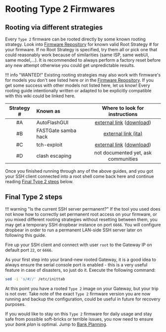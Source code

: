 # Rooting Type 2 Firmwares

## Rooting via different strategies

Every `Type 2` firmware can be rooted directly by some known rooting strategy. Look into [Firmware Repository](../../Repository/) for known valid Root Strategy # for your firmware. If no Root Strategy is specified, try them all or pick one that could reasonably work because of similarities (same ISP, same webUI, same model,...). It is recommended to always perform a factory reset before any new attempt otherwise you could get unpredictable results.

!!! info "WANTED!"
    Existing rooting strategies may also work with firmware's for models you don't see listed here or in the [Firmware Repository](../../Repository/). If you get some success with other models not listed here, let us know! Every rooting guide intentionally written or adapted to be explicitly compatible with this wiki could be linked here.

 | Strategy # | Known as            | Where to look for instructions |
 |:----------:|:--------------------|:------------------------------:|
 | #A         | AutoFlashGUI        | [external link](https://github.com/mswhirl/autoflashgui) ([download](https://github.com/mswhirl/autoflashgui/archive/master.zip)) |
 | #B         | FASTGate samba hack | [external link (ita)](https://www.ilpuntotecnico.com/forum/index.php?topic=80598) |
 | #C         | tch-exploit         | [external link](https://github.com/BoLaMN/tch-exploit) ([download](https://github.com/BoLaMN/tch-exploit/releases)) |
 | #D         | clash escaping      | not documented yet, ask communities |

Once you finished running through any of the above guides, and you got your SSH client connected into a root shell come back here and continue reading [Final Type 2 steps](#final-type-2-steps) below.

## Final Type 2 steps

!!! warning "Is the current SSH server permanent?"
    If the tool you used does not know how to correctly set permanent root access on your firmware, or you mixed different rooting strategies without resetting between them, you may get a temporary SSH dropbear instance on port `6666`. You will configure dropbear in order to run a permanent LAN-side SSH server later on following this guide.

Fire up your SSH client and connect with user `root` to the Gateway IP on default port `22`, or `6666`.

As your first step into your brand-new rooted Gateway, it is a good idea to always ensure the serial console port is enabled - this is a very useful feature in case of disasters, so just do it. Execute the following command:

```bash
sed -i 's/#//' /etc/inittab
```

At this point you have a rooted `Type 2` image on your Gateway, but your trip is not over. Take note of the exact `Type 2` firmware version you are now running and backup the configuration, could be useful in future for recovery purposes.

If you would like to stay on this `Type 2` firmware for daily usage and stay safe from possible soft-bricks or terrible issues, you now need to ensure your *bank plan* is optimal. Jump to [Bank Planning](../PostRoot/#bank-planning).
